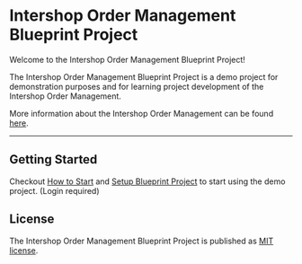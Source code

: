 # Intershop Order Management Blueprint Project

Welcome to the Intershop Order Management Blueprint Project!

The Intershop Order Management Blueprint Project is a demo project for demonstration purposes and for learning project development of the Intershop Order Management.

More information about the Intershop Order Management can be found [here](https://www.intershop.com/en/intershop-order-management).

---

## Getting Started

Checkout [How to Start](https://support.intershop.com/kb/index.php/Display/30097C) and
[Setup Blueprint Project](https://support.intershop.com/kb/index.php/Display/300N95) to start using the demo project.  (Login required)

## License

The Intershop Order Management Blueprint Project is published as [MIT license](./LICENSE).
